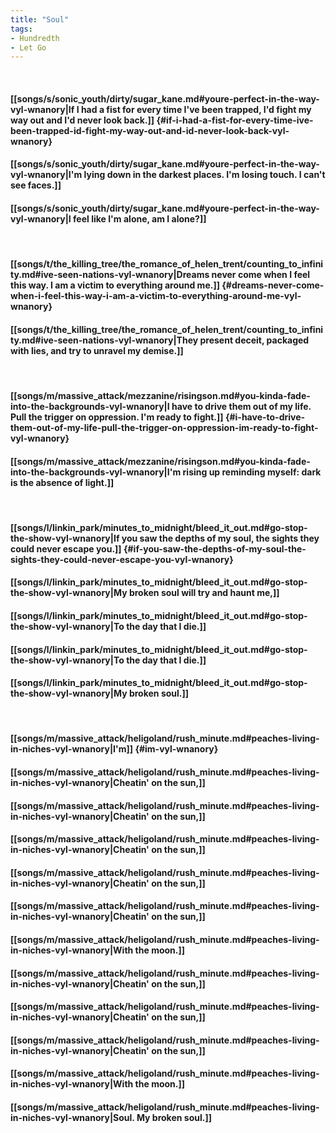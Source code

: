 ```yaml
---
title: "Soul"
tags:
- Hundredth
- Let Go
---
```

&nbsp;
#### [[songs/s/sonic_youth/dirty/sugar_kane.md#youre-perfect-in-the-way-vyl-wnanory|If I had a fist for every time I've been trapped, I'd fight my way out and I'd never look back.]] {#if-i-had-a-fist-for-every-time-ive-been-trapped-id-fight-my-way-out-and-id-never-look-back-vyl-wnanory}
#### [[songs/s/sonic_youth/dirty/sugar_kane.md#youre-perfect-in-the-way-vyl-wnanory|I'm lying down in the darkest places. I'm losing touch. I can't see faces.]]
#### [[songs/s/sonic_youth/dirty/sugar_kane.md#youre-perfect-in-the-way-vyl-wnanory|I feel like I'm alone, am I alone?]]
&nbsp;
#### [[songs/t/the_killing_tree/the_romance_of_helen_trent/counting_to_infinity.md#ive-seen-nations-vyl-wnanory|Dreams never come when I feel this way. I am a victim to everything around me.]] {#dreams-never-come-when-i-feel-this-way-i-am-a-victim-to-everything-around-me-vyl-wnanory}
#### [[songs/t/the_killing_tree/the_romance_of_helen_trent/counting_to_infinity.md#ive-seen-nations-vyl-wnanory|They present deceit, packaged with lies, and try to unravel my demise.]]
&nbsp;
#### [[songs/m/massive_attack/mezzanine/risingson.md#you-kinda-fade-into-the-backgrounds-vyl-wnanory|I have to drive them out of my life. Pull the trigger on oppression. I'm ready to fight.]] {#i-have-to-drive-them-out-of-my-life-pull-the-trigger-on-oppression-im-ready-to-fight-vyl-wnanory}
#### [[songs/m/massive_attack/mezzanine/risingson.md#you-kinda-fade-into-the-backgrounds-vyl-wnanory|I'm rising up reminding myself: dark is the absence of light.]]
&nbsp;
#### [[songs/l/linkin_park/minutes_to_midnight/bleed_it_out.md#go-stop-the-show-vyl-wnanory|If you saw the depths of my soul, the sights they could never escape you.]] {#if-you-saw-the-depths-of-my-soul-the-sights-they-could-never-escape-you-vyl-wnanory}
#### [[songs/l/linkin_park/minutes_to_midnight/bleed_it_out.md#go-stop-the-show-vyl-wnanory|My broken soul will try and haunt me,]]
#### [[songs/l/linkin_park/minutes_to_midnight/bleed_it_out.md#go-stop-the-show-vyl-wnanory|To the day that I die.]]
#### [[songs/l/linkin_park/minutes_to_midnight/bleed_it_out.md#go-stop-the-show-vyl-wnanory|To the day that I die.]]
#### [[songs/l/linkin_park/minutes_to_midnight/bleed_it_out.md#go-stop-the-show-vyl-wnanory|My broken soul.]]
&nbsp;
#### [[songs/m/massive_attack/heligoland/rush_minute.md#peaches-living-in-niches-vyl-wnanory|I'm]] {#im-vyl-wnanory}
#### [[songs/m/massive_attack/heligoland/rush_minute.md#peaches-living-in-niches-vyl-wnanory|Cheatin' on the sun,]]
#### [[songs/m/massive_attack/heligoland/rush_minute.md#peaches-living-in-niches-vyl-wnanory|Cheatin' on the sun,]]
#### [[songs/m/massive_attack/heligoland/rush_minute.md#peaches-living-in-niches-vyl-wnanory|Cheatin' on the sun,]]
#### [[songs/m/massive_attack/heligoland/rush_minute.md#peaches-living-in-niches-vyl-wnanory|Cheatin' on the sun,]]
#### [[songs/m/massive_attack/heligoland/rush_minute.md#peaches-living-in-niches-vyl-wnanory|Cheatin' on the sun,]]
#### [[songs/m/massive_attack/heligoland/rush_minute.md#peaches-living-in-niches-vyl-wnanory|With the moon.]]
#### [[songs/m/massive_attack/heligoland/rush_minute.md#peaches-living-in-niches-vyl-wnanory|Cheatin' on the sun,]]
#### [[songs/m/massive_attack/heligoland/rush_minute.md#peaches-living-in-niches-vyl-wnanory|Cheatin' on the sun,]]
#### [[songs/m/massive_attack/heligoland/rush_minute.md#peaches-living-in-niches-vyl-wnanory|Cheatin' on the sun,]]
#### [[songs/m/massive_attack/heligoland/rush_minute.md#peaches-living-in-niches-vyl-wnanory|With the moon.]]
#### [[songs/m/massive_attack/heligoland/rush_minute.md#peaches-living-in-niches-vyl-wnanory|Soul. My broken soul.]]
